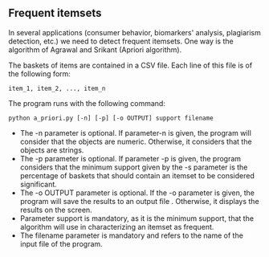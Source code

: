## Frequent itemsets

In several applications (consumer behavior, biomarkers' analysis, plagiarism detection, etc.) we need to detect frequent itemsets. One way is the algorithm of Agrawal and Srikant (Apriori algorithm). 

The baskets of items are contained in a CSV file. Each line of this file is of the following form:

```
item_1, item_2, ..., item_n
```

Τhe program runs with the following command: 

```
python a_priori.py [-n] [-p] [-o OUTPUT] support filename
```

- The -n parameter is optional. If parameter-n is given, the program will consider that the objects are numeric. Otherwise, it considers that the objects are strings.
- The -p parameter is optional. If parameter -p is given, the program considers that the minimum support given by the -s parameter is the percentage of baskets that should contain an itemset to be considered significant.
- The -o OUTPUT parameter is optional. If the -o parameter is given, the program will save the results to an output file . Otherwise, it displays the results on the screen.
- Parameter support is mandatory, as it is the minimum support, that the algorithm  will use in characterizing an itemset as frequent.
- The filename parameter is mandatory and refers to the name of the input file of the program.
